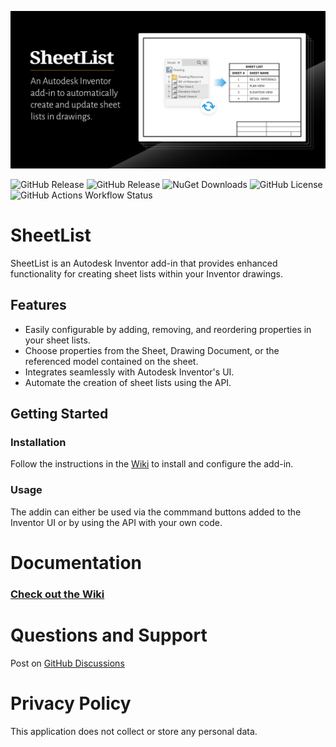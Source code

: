 ![open-graph-preview-img](https://raw.githubusercontent.com/bretleasure/SheetList/82c43b4a4916f0fe861f9885fe8dba133a491d8a/img/open-graph-preview-img.png)

![GitHub Release](https://img.shields.io/github/v/release/bretleasure/sheetlist?display_name=release&logo=github&label=release&link=https%3A%2F%2Fgithub.com%2Fbretleasure%2FSheetList%2Freleases)
    ![GitHub Release](https://img.shields.io/github/v/release/bretleasure/sheetlist?include_prereleases&display_name=release&logo=github&label=latest%20build&link=https%3A%2F%2Fgithub.com%2Fbretleasure%2FSheetList%2Freleases)
    ![NuGet Downloads](https://img.shields.io/nuget/dt/sheetlist?logo=nuget&link=https%3A%2F%2Fwww.nuget.org%2Fpackages%2FSheetList)
    ![GitHub License](https://img.shields.io/github/license/bretleasure/sheetlist)
    ![GitHub Actions Workflow Status](https://img.shields.io/github/actions/workflow/status/bretleasure/sheetlist/build-deploy.yml?logo=githubactions&logoColor=white&label=Build%20and%20Deploy&link=https%3A%2F%2Fgithub.com%2Fbretleasure%2FSheetList%2Factions%2Fworkflows%2Fbuild-deploy.yml)



# SheetList

SheetList is an Autodesk Inventor add-in that provides enhanced functionality for creating sheet lists within your Inventor drawings.

## Features

- Easily configurable by adding, removing, and reordering properties in your sheet lists.
- Choose properties from the Sheet, Drawing Document, or the referenced model contained on the sheet.
- Integrates seamlessly with Autodesk Inventor's UI.
- Automate the creation of sheet lists using the API.

## Getting Started

### Installation

Follow the instructions in the [Wiki](https://github.com/bretleasure/SheetList/wiki) to install and configure the add-in.

### Usage

The addin can either be used via the commmand buttons added to the Inventor UI or by using the API with your own code. 

# Documentation

### [Check out the Wiki](https://github.com/bretleasure/SheetList/wiki)

# Questions and Support

Post on [GitHub Discussions](https://github.com/bretleasure/SheetList/discussions)

# Privacy Policy

This application does not collect or store any personal data.
